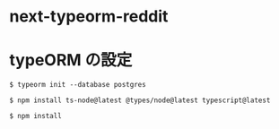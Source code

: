 # next-typeorm-reddit

# typeORM の設定

```
$ typeorm init --database postgres
```

```
$ npm install ts-node@latest @types/node@latest typescript@latest
```

```
$ npm install
```
